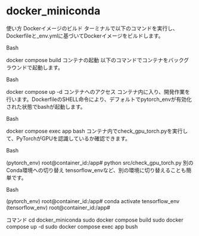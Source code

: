 # docker_miniconda

使い方
Dockerイメージのビルド
ターミナルで以下のコマンドを実行し、Dockerfileと_env.ymlに基づいてDockerイメージをビルドします。

Bash

docker compose build
コンテナの起動
以下のコマンドでコンテナをバックグラウンドで起動します。

Bash

docker compose up -d
コンテナへのアクセス
コンテナ内に入り、開発作業を行います。DockerfileのSHELL命令により、デフォルトでpytorch_envが有効化された状態でbashが起動します。

Bash

docker compose exec app bash
コンテナ内でcheck_gpu_torch.pyを実行して、PyTorchがGPUを認識しているか確認できます。

Bash

(pytorch_env) root@container_id:/app# python src/check_gpu_torch.py
別のConda環境への切り替え
tensorflow_envなど、別の環境に切り替えることも簡単です。

Bash

(pytorch_env) root@container_id:/app# conda activate tensorflow_env
(tensorflow_env) root@container_id:/app#

コマンド
cd docker_miniconda
sudo docker compose build
sudo docker compose up -d
sudo docker compose exec app bush